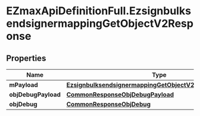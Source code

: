 # EZmaxApiDefinitionFull.EzsignbulksendsignermappingGetObjectV2Response

## Properties

Name | Type | Description | Notes
------------ | ------------- | ------------- | -------------
**mPayload** | [**EzsignbulksendsignermappingGetObjectV2ResponseMPayload**](EzsignbulksendsignermappingGetObjectV2ResponseMPayload.md) |  | 
**objDebugPayload** | [**CommonResponseObjDebugPayload**](CommonResponseObjDebugPayload.md) |  | [optional] 
**objDebug** | [**CommonResponseObjDebug**](CommonResponseObjDebug.md) |  | [optional] 


